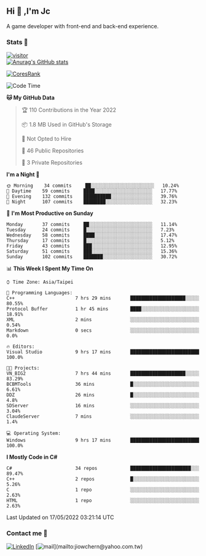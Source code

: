 ## Hi 👋 ,I'm Jc  

A game developer with front-end and back-end experience.  

### Stats  📝
[![visitor](https://visitor-badge.glitch.me/badge?page_id=jiowchern.jiowchern&style=flat-square&color=0088cc)](https://visitor-badge.glitch.me/badge?page_id=jiowchern.jiowchern&style=flat-square&color=0088cc)  
[![Anurag's GitHub stats](https://github-readme-stats.vercel.app/api?username=jiowchern&count_private=true&&show_icons=true)](https://github.com/anuraghazra/github-readme-stats)  
<!-- [![trophy](https://github-profile-trophy.vercel.app/?username=jiowchern)](https://github.com/ryo-ma/github-profile-trophy)   -->
[![CoresRank](https://cr-ss-service.azurewebsites.net/api/ScreenShot?widget=summary&username=jiowchern)](https://cr-ss-service.azurewebsites.net/api/ScreenShot?widget=summary&username=jiowchern)


<!--START_SECTION:waka-->
![Code Time](http://img.shields.io/badge/Code%20Time-378%20hrs%2057%20mins-blue)

**🐱 My GitHub Data** 

> 🏆 110 Contributions in the Year 2022
 > 
> 📦 1.8 MB Used in GitHub's Storage 
 > 
> 🚫 Not Opted to Hire
 > 
> 📜 46 Public Repositories 
 > 
> 🔑 3 Private Repositories  
 > 
**I'm a Night 🦉** 

```text
🌞 Morning    34 commits     ██░░░░░░░░░░░░░░░░░░░░░░░   10.24% 
🌆 Daytime    59 commits     ████░░░░░░░░░░░░░░░░░░░░░   17.77% 
🌃 Evening    132 commits    ██████████░░░░░░░░░░░░░░░   39.76% 
🌙 Night      107 commits    ████████░░░░░░░░░░░░░░░░░   32.23%

```
📅 **I'm Most Productive on Sunday** 

```text
Monday       37 commits     ██░░░░░░░░░░░░░░░░░░░░░░░   11.14% 
Tuesday      24 commits     █░░░░░░░░░░░░░░░░░░░░░░░░   7.23% 
Wednesday    58 commits     ████░░░░░░░░░░░░░░░░░░░░░   17.47% 
Thursday     17 commits     █░░░░░░░░░░░░░░░░░░░░░░░░   5.12% 
Friday       43 commits     ███░░░░░░░░░░░░░░░░░░░░░░   12.95% 
Saturday     51 commits     ███░░░░░░░░░░░░░░░░░░░░░░   15.36% 
Sunday       102 commits    ███████░░░░░░░░░░░░░░░░░░   30.72%

```


📊 **This Week I Spent My Time On** 

```text
⌚︎ Time Zone: Asia/Taipei

💬 Programming Languages: 
C++                      7 hrs 29 mins       ████████████████████░░░░░   80.55% 
Protocol Buffer          1 hr 45 mins        ████░░░░░░░░░░░░░░░░░░░░░   18.91% 
XML                      2 mins              ░░░░░░░░░░░░░░░░░░░░░░░░░   0.54% 
Markdown                 0 secs              ░░░░░░░░░░░░░░░░░░░░░░░░░   0.0%

🔥 Editors: 
Visual Studio            9 hrs 17 mins       █████████████████████████   100.0%

🐱‍💻 Projects: 
VN_BIG2                  7 hrs 44 mins       ████████████████████░░░░░   83.29% 
BCBMTools                36 mins             █░░░░░░░░░░░░░░░░░░░░░░░░   6.61% 
DDZ                      26 mins             █░░░░░░░░░░░░░░░░░░░░░░░░   4.8% 
SDServer                 16 mins             ░░░░░░░░░░░░░░░░░░░░░░░░░   3.04% 
ClaudeServer             7 mins              ░░░░░░░░░░░░░░░░░░░░░░░░░   1.4%

💻 Operating System: 
Windows                  9 hrs 17 mins       █████████████████████████   100.0%

```

**I Mostly Code in C#** 

```text
C#                       34 repos            ██████████████████████░░░   89.47% 
C++                      2 repos             █░░░░░░░░░░░░░░░░░░░░░░░░   5.26% 
C                        1 repo              ░░░░░░░░░░░░░░░░░░░░░░░░░   2.63% 
HTML                     1 repo              ░░░░░░░░░░░░░░░░░░░░░░░░░   2.63%

```



 Last Updated on 17/05/2022 03:21:14 UTC
<!--END_SECTION:waka-->



### Contact me 💬
[![LinkedIn](https://img.shields.io/badge/-JiowchernChen-0077B5?style==flat-square&logo=LinkedIn&logoColor=white)](https://www.linkedin.com/in/jiowchern-chen-4aaa90b7/) [![mail](https://img.shields.io/badge/-jiowchern%40yahoo.com.tw-blueviolet?style=flat-square&logo=yahoo!)](mailto:jiowchern@yahoo.com.tw)    

<!-- [![Linkedin Badge](https://img.shields.io/badge/-LinkedIn-blue?style=flat-square&logo=Linkedin&logoColor=white&link=https://www.linkedin.com/in/jiowchern-chen-4aaa90b7/)](https://www.linkedin.com/in/jiowchern-chen-4aaa90b7/) -->


<!--
**jiowchern/jiowchern** is a ✨ _special_ ✨ repository because its `README.md` (this file) appears on your GitHub profile.

Here are some ideas to get you started:

- 🔭 I’m currently working on ...
- 🌱 I’m currently learning ...
- 👯 I’m looking to collaborate on ...
- 🤔 I’m looking for help with ...
- 💬 Ask me about ...
- 📫 How to reach me: ...
- 😄 Pronouns: ...
- ⚡ Fun fact: ...
-->
